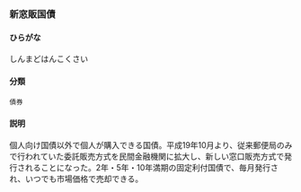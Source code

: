 <div style="display:none;">

## [あ行](securities-terms?id=あ行)
## [か行](securities-terms?id=か行)
## [さ行](securities-terms?id=さ行)

</div>

### 新窓販国債

#### ひらがな

しんまどはんこくさい

#### 分類

`債券`

#### 説明

個人向け国債以外で個人が購入できる国債。平成19年10月より、従来郵便局のみで行われていた委託販売方式を民間金融機関に拡大し、新しい窓口販売方式で発行されることになった。2年・5年・10年満期の固定利付国債で、毎月発行され、いつでも市場価格で売却できる。

<div style="display:none;">

## [た行](securities-terms?id=た行)
## [な行](securities-terms?id=な行)
## [は行](securities-terms?id=は行)
## [ま行](securities-terms?id=ま行)
## [や行](securities-terms?id=や行)
## [ら行](securities-terms?id=ら行)
## [わ行](securities-terms?id=わ行)
## [英数字・記号](securities-terms?id=英数字・記号)

</div>

